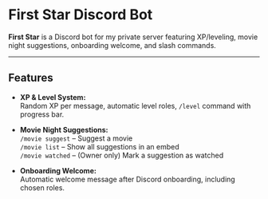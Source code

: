 # First Star Discord Bot

**First Star** is a Discord bot for my private server featuring XP/leveling, movie night suggestions, onboarding welcome, and slash commands.

---

## Features

- **XP & Level System:**  
  Random XP per message, automatic level roles, `/level` command with progress bar.

- **Movie Night Suggestions:**  
  `/movie suggest` – Suggest a movie  
  `/movie list` – Show all suggestions in an embed  
  `/movie watched` – (Owner only) Mark a suggestion as watched

- **Onboarding Welcome:**  
  Automatic welcome message after Discord onboarding, including chosen roles.
